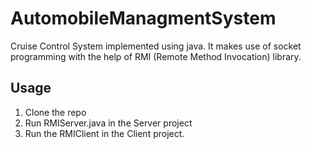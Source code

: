 # AutomobileManagmentSystem

Cruise Control System implemented using java. It makes use of socket programming with the help of RMI (Remote Method Invocation) library. 

## Usage

1. Clone the repo
2. Run RMIServer.java in the Server project
3. Run the RMIClient in the Client project.
